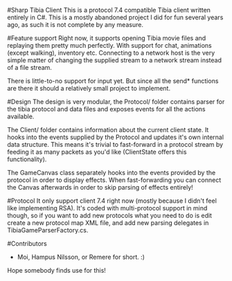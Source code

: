 #Sharp Tibia Client
This is a protocol 7.4 compatible Tibia client written entirely in C#. This is a mostly abandoned project I did for fun several years ago, as such it is not complete by any measure.

#Feature support
Right now, it supports opening Tibia movie files and replaying them pretty much perfectly. With support for chat, animations (except walking), inventory etc. Connecting to a network host is the very simple matter of changing the supplied stream to a network stream instead of a file stream.

There is little-to-no support for input yet. But since all the send* functions are there it should a relatively small project to implement.

#Design
The design is very modular, the Protocol/ folder contains parser for the tibia protocol and data files and exposes events for all the actions available.

The Client/ folder contains information about the current client state. It hooks into the events supplied by the Protocol and updates it's own internal data structure. This means it's trivial to fast-forward in a protocol stream by feeding it as many packets as you'd like (ClientState offers this functionality).

The GameCanvas class separately hooks into the events provided by the protocol in order to display effects. When fast-forwarding you can connect the Canvas afterwards in order to skip parsing of effects entirely!

#Protocol
It only support client 7.4 right now (mostly because I didn't feel like implementing RSA). It's coded with multi-protocol support in mind though, so if you want to add new protocols what you need to do is edit create a new protocol map XML file, and add new parsing delegates in TibiaGameParserFactory.cs.

#Contributors
* Moi, Hampus Nilsson, or Remere for short. :)

Hope somebody finds use for this!